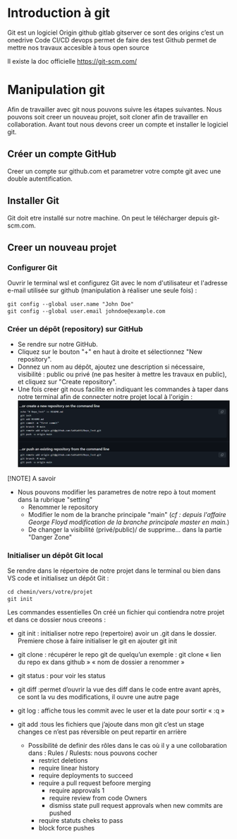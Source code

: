 # Introduction à git


Git est un logiciel 
Origin github gitlab gitserver ce sont des origins c’est un onedrive
Code CI/CD devops permet de faire des test 
Github permet de mettre nos travaux accesible à tous 
open source

Il existe la doc officielle https://git-scm.com/


# Manipulation git

Afin de travailler avec git nous pouvons suivre les étapes suivantes. Nous pouvons soit creer un nouveau projet, soit cloner afin de travailler en collaboration.
Avant tout nous devons creer un compte et installer le logiciel git.

## Créer un compte GitHub
Creer un compte sur github.com et parametrer votre compte git avec une double autentification.

## Installer Git
Git doit etre installé sur notre machine. On peut le télécharger depuis git-scm.com.

## Creer un nouveau projet 

### Configurer Git
Ouvrir le terminal wsl et configurez Git avec le nom d'utilisateur et l'adresse e-mail utilisée sur github (manipulation à réaliser une seule fois) :

```git
git config --global user.name "John Doe"
git config --global user.email johndoe@example.com
```

### Créer un dépôt (repository) sur GitHub

- Se rendre sur notre GitHub.
- Cliquez sur le bouton "+" en haut à droite et sélectionnez "New repository".
- Donnez un nom au dépôt, ajoutez une description si nécessaire, visibilité : public ou privé (ne pas hesiter à mettre les travaux en public), et cliquez sur "Create repository".
- Une fois creer git nous facilite en indiquant les commandes à taper dans notre terminal afin de connecter notre projet local à l'origin :
![Create repository cde](/image/GitPart/create_new_repo_or_push.png "Commande à taper lors d'une creation repo")

[!NOTE] A savoir
- Nous pouvons modifier les parametres de notre repo à tout moment dans la rubrique "setting"
    -   Renommer le repository
    -   Modifier le nom de la branche principale "main" (_cf : depuis l'affaire George Floyd modification de la branche principale master en main._)
    -   De changer la visibilité (privé/public)/ de supprime... dans la partie "Danger Zone"


### Initialiser un dépôt Git local
Se rendre dans le répertoire de notre projet dans le terminal ou bien dans VS code et initialisez un dépôt Git :

```git
cd chemin/vers/votre/projet
git init
```

Les commandes essentielles
On créé un fichier qui contiendra notre projet et dans ce dossier nous creeons :
- git init : initialiser notre repo (repertoire) avoir un .git dans le dossier. Premiere chose à faire initialiser le git en ajouter git init


- git clone : récupérer le repo git de quelqu’un exemple : git clone « lien du repo ex dans github » « nom de dossier a renommer »
- git status : pour voir les status
- git diff :permet d’ouvrir la vue des diff dans le code entre avant après, ce sont la vu des modifications, il ouvre une autre page 
- git log : affiche tous les commit avec le user et la date pour sortir « :q »


- git add :tous les fichiers que j’ajoute dans mon git c’est un stage changes ce n’est pas réversible on peut repartir en arrière



    - Possibilité de definir des rôles dans le cas où il y a une collobaration dans : Rules / Rulests: nous pouvons cocher 
        - restrict deletions
        - require linear history
        - require deployments to succeed 
        - require a pull request befoore merging
            - require approvals 1
            - require review from code Owners
            - dismiss state pull request approvals when new commits are pushed
        - require statuts cheks to pass
        - block force pushes
